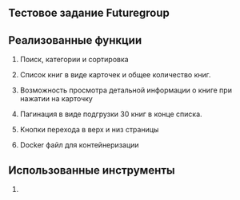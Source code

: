 ## Тестовое задание Futuregroup

## Реализованные функции

1. Поиск, категории и сортировка

2. Список книг в виде карточек и общее количество книг.

3. Возможность просмотра детальной информации о книге при нажатии на карточку

3. Пагинация в виде подгрузки 30 книг в конце списка.

4. Кнопки перехода в верх и низ страницы

5. Docker файл для контейнеризации

## Использованные инструменты

1. 